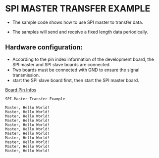 # SPI MASTER TRANSFER EXAMPLE

- The sample code shows how to use SPI master to transfer data.

- The samples will send and receive a fixed length data periodically.

## Hardware configuration:
- According to the pin index information of the development board, the SPI master and SPI slave boards are connected.
- Two boards must be connected with GND to ensure the signal transmission.
- start the SPI slave board first, then start the SPI master board.

[Board Pin Infos](https://github.com/hpmicro/arduino/blob/main/variants)

```
SPI-Master Transfer Example

Master, Hello World!
Master, Hello World!
Master, Hello World!
Master, Hello World!
Master, Hello World!
Master, Hello World!
Master, Hello World!
Master, Hello World!
Master, Hello World!
Master, Hello World!
Master, Hello World!

```
